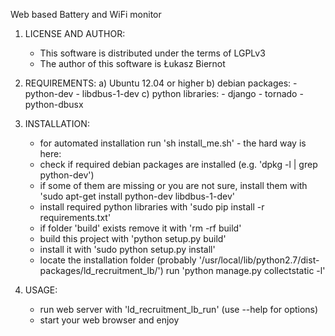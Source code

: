 Web based Battery and WiFi monitor

1. LICENSE AND AUTHOR:
    - This software is distributed under the terms of LGPLv3
    - The author of this software is Łukasz Biernot

2. REQUIREMENTS:
    a) Ubuntu 12.04 or higher
    b) debian packages:
        - python-dev
        - libdbus-1-dev
    c) python libraries:
        - django
        - tornado
        - python-dbusx

3. INSTALLATION:
    * for automated installation run 'sh install_me.sh' - the hard way is here:
    - check if required debian packages are installed
      (e.g. 'dpkg -l | grep python-dev')
    - if some of them are missing or you are not sure, install them with
      'sudo apt-get install python-dev libdbus-1-dev'
    - install required python libraries with
      'sudo pip install -r requirements.txt'
    - if folder 'build' exists remove it with 'rm -rf build'
    - build this project with 'python setup.py build'
    - install it with 'sudo python setup.py install'
    - locate the installation folder
      (probably '/usr/local/lib/python2.7/dist-packages/ld_recruitment_lb/')
      run 'python manage.py collectstatic -l'

4. USAGE:
    - run web server with 'ld_recruitment_lb_run' (use --help for options)
    - start your web browser and enjoy

